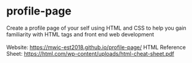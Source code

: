 # profile-page
Create a profile page of your self using HTML and CSS to help you gain familiarity with HTML tags and front end web development
<br><br>
Website: https://mwic-est2018.github.io/profile-page/
HTML Reference Sheet: https://html.com/wp-content/uploads/html-cheat-sheet.pdf
